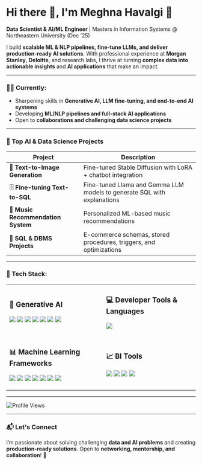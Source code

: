 # Hi there 👋, I'm Meghna Havalgi 🌸
**Data Scientist & AI/ML Engineer** | Masters in Information Systems @ Northeastern University (Dec ’25)  

I build **scalable ML & NLP pipelines, fine-tune LLMs, and deliver production-ready AI solutions**. 
With professional experience at **Morgan Stanley**, **Deloitte**, and research labs, I thrive at turning **complex data into actionable insights** and **AI applications** that make an impact.  

---

### 👩‍💻 Currently:
- Sharpening skills in **Generative AI, LLM fine-tuning, and end-to-end AI systems**  
- Developing **ML/NLP pipelines and full-stack AI applications**  
- Open to **collaborations and challenging data science projects**  

---

### 📂 Top AI & Data Science Projects

| Project | Description |
|---------|-------------|
| 🎨 **Text-to-Image Generation** | Fine-tuned Stable Diffusion with LoRA + chatbot integration |
| 🗄️ **Fine-tuning Text-to-SQL** | Fine-tuned Llama and Gemma LLM models to generate SQL with explanations |
| 🎵 **Music Recommendation System** | Personalized ML-based music recommendations |
| 🛒 **SQL & DBMS Projects** | E-commerce schemas, stored procedures, triggers, and optimizations |



---

### 🔧 Tech Stack:


<table>
  <tr>
    <td>
      <h3>🤖 Generative AI</h3>
      <p>
        <img src="https://img.shields.io/badge/LLM-000?style=for-the-badge&logo=openai&logoColor=white"/>
        <img src="https://img.shields.io/badge/Fine--Tuning-000?style=for-the-badge&logo=keras&logoColor=white"/>
        <img src="https://img.shields.io/badge/Prompt_Engineering-000?style=for-the-badge&logo=openai&logoColor=white"/>
        <img src="https://img.shields.io/badge/LangChain/RAG-000?style=for-the-badge&logo=langchain&logoColor=white"/>
        <img src="https://img.shields.io/badge/Stable_Diffusion-000?style=for-the-badge&logo=stable-diffusion&logoColor=white"/>
        <img src="https://img.shields.io/badge/Agentic_AI-000?style=for-the-badge&logo=ai&logoColor=white"/>
        <img src="https://img.shields.io/badge/LangGraph-000?style=for-the-badge&logo=python&logoColor=white"/>
      </p>
    </td>
    <td>
      <h3>💻 Developer Tools & Languages</h3>
      <p>
        <img src="https://skillicons.dev/icons?i=python,java,cpp,html,css,javascript,sql,nosql,git,aws"/>
      </p>
    </td>
  </tr>
  <tr>
    <td>
      <h3>📊 Machine Learning Frameworks</h3>
      <p>
        <img src="https://skillicons.dev/icons?i=pytorch,tensorflow,keras"/>
        <img src="https://img.shields.io/badge/Pandas-150458?style=for-the-badge&logo=pandas&logoColor=white"/>
        <img src="https://img.shields.io/badge/NumPy-013243?style=for-the-badge&logo=numpy&logoColor=white"/>
        <img src="https://img.shields.io/badge/Scikit--learn-F7931E?style=for-the-badge&logo=scikitlearn&logoColor=white"/>
        <img src="https://img.shields.io/badge/Matplotlib-11557c?style=for-the-badge&logo=plotly&logoColor=white"/>
        <img src="https://img.shields.io/badge/Seaborn-268bd2?style=for-the-badge&logo=python&logoColor=white"/>
        <img src="https://img.shields.io/badge/SciPy-8CAAE6?style=for-the-badge&logo=scipy&logoColor=white"/>
      </p>
    </td>
    <td>
      <h3>📈 BI Tools</h3>
      <p>
        <img src="https://img.shields.io/badge/Power_BI-F2C811?style=for-the-badge&logo=powerbi&logoColor=black"/>
        <img src="https://img.shields.io/badge/Tableau-E97627?style=for-the-badge&logo=tableau&logoColor=white"/>
        <img src="https://img.shields.io/badge/IBM_Cognos-054ADA?style=for-the-badge&logo=ibm&logoColor=white"/>
        <img src="https://img.shields.io/badge/SSRS-CC2927?style=for-the-badge&logo=microsoftsqlserver&logoColor=white"/>
      </p>
    </td>
  </tr>
</table>

---

![Profile Views](https://komarev.com/ghpvc/?username=MeghnaHavalgi&label=Profile%20Visits&color=blue&style=flat)

---

### 📬 Let's Connect
I’m passionate about solving challenging **data and AI problems** and creating **production-ready solutions**. Open to **networking, mentorship, and collaboration**! 🚀


<!--
**MeghnaHavalgi/MeghnaHavalgi** is a ✨ _special_ ✨ repository because its `README.md` (this file) appears on your GitHub profile.

Here are some ideas to get you started:

- 🔭 I’m currently working on ...
- 🌱 I’m currently learning ...
- 👯 I’m looking to collaborate on ...
- 🤔 I’m looking for help with ...
- 💬 Ask me about ...
- 📫 How to reach me: ...
- 😄 Pronouns: ...
- ⚡ Fun fact: ...
-->
